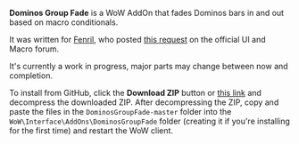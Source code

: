 ﻿**Dominos Group Fade** is a WoW AddOn that fades Dominos bars in and out based on macro conditionals.

It was written for [Fenril](http://us.battle.net/wow/en/character/proudmoore/Fenril/), who posted [this request](http://us.battle.net/wow/en/forum/topic/10670717174) on the official UI and Macro forum.

It's currently a work in progress, major parts may change between now and completion.

To install from GitHub, click the **Download ZIP** button or [this link](https://github.com/Choonster/DominosGroupFade/archive/master.zip) and decompress the downloaded ZIP.
After decompressing the ZIP, copy and paste the files in the `DominosGroupFade-master` folder into the `WoW\Interface\AddOns\DominosGroupFade` folder (creating it if you're installing for the first time) and restart the WoW client.
